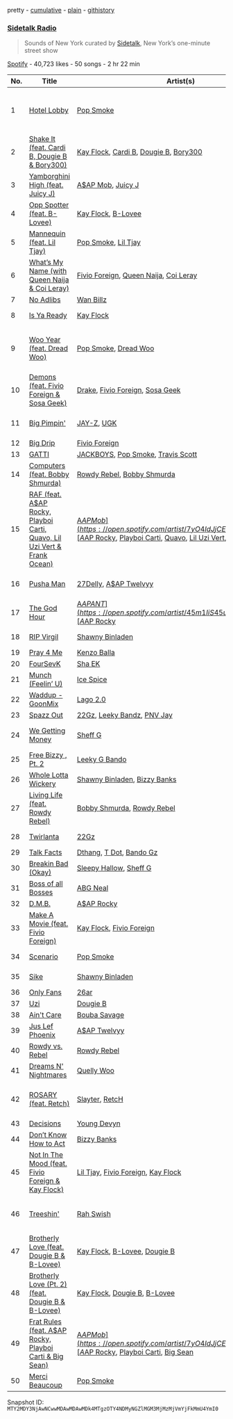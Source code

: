 pretty - [cumulative](/playlists/cumulative/37i9dQZF1DX9cjKvsL1KlZ.md) - [plain](/playlists/plain/37i9dQZF1DX9cjKvsL1KlZ) - [githistory](https://github.githistory.xyz/mackorone/spotify-playlist-archive/blob/main/playlists/plain/37i9dQZF1DX9cjKvsL1KlZ)

### [Sidetalk Radio](https://open.spotify.com/playlist/37i9dQZF1DX9cjKvsL1KlZ)

> Sounds of New York curated by <a href="https://www.instagram.com/sidetalknyc/">Sidetalk</a>, New York’s one\-minute street show

[Spotify](https://open.spotify.com/user/spotify) - 40,723 likes - 50 songs - 2 hr 22 min

| No. | Title | Artist(s) | Album | Length |
|---|---|---|---|---|
| 1 | [Hotel Lobby](https://open.spotify.com/track/5xKXcU8tpSYz7C7wrMMYec) | [Pop Smoke](https://open.spotify.com/artist/0eDvMgVFoNV3TpwtrVCoTj) | [Shoot For The Stars Aim For The Moon \(Deluxe\)](https://open.spotify.com/album/2MDU46hcBn3u94s46BOSdv) | 2:31 |
| 2 | [Shake It \(feat\. Cardi B, Dougie B & Bory300\)](https://open.spotify.com/track/0RkCnqwF8Tfl2QGPZwopyk) | [Kay Flock](https://open.spotify.com/artist/2AMeiDbfU2vonrTkpXDKUu), [Cardi B](https://open.spotify.com/artist/4kYSro6naA4h99UJvo89HB), [Dougie B](https://open.spotify.com/artist/6ykgQbKcZFy5qoKBU4YiWj), [Bory300](https://open.spotify.com/artist/77oGJAObEl8wdAUrknL1gH) | [Shake It \(feat\. Cardi B, Dougie B & Bory300\)](https://open.spotify.com/album/0Kr65MJsLayLENRXxrlW3Z) | 1:58 |
| 3 | [Yamborghini High \(feat\. Juicy J\)](https://open.spotify.com/track/2rqUblDWJKlMVwh9uJc0Vv) | [A$AP Mob](https://open.spotify.com/artist/7yO4IdJjCEPz7YgZMe25iS), [Juicy J](https://open.spotify.com/artist/5gCRApTajqwbnHHPbr2Fpi) | [Yamborghini High \(feat\. Juicy J\)](https://open.spotify.com/album/788rHiWVrWzM8dF7IiumCB) | 5:02 |
| 4 | [Opp Spotter \(feat\. B\-Lovee\)](https://open.spotify.com/track/5KPeT0pL0rK6x8fesfvcGs) | [Kay Flock](https://open.spotify.com/artist/2AMeiDbfU2vonrTkpXDKUu), [B\-Lovee](https://open.spotify.com/artist/7hf5PZjVOqTQ2id3PF7I5Y) | [The D.O.A\. Tape](https://open.spotify.com/album/5DMfgmlbRD0HeUi5QQgOAD) | 2:43 |
| 5 | [Mannequin \(feat\. Lil Tjay\)](https://open.spotify.com/track/5eJpwQyirY5EEdNadHKRAM) | [Pop Smoke](https://open.spotify.com/artist/0eDvMgVFoNV3TpwtrVCoTj), [Lil Tjay](https://open.spotify.com/artist/6jGMq4yGs7aQzuGsMgVgZR) | [Meet The Woo 2](https://open.spotify.com/album/4MZnolldq7ciKKlbVDzLm5) | 2:40 |
| 6 | [What’s My Name \(with Queen Naija & Coi Leray\)](https://open.spotify.com/track/7jwrYkG9VLzbZ4E7c25UUZ) | [Fivio Foreign](https://open.spotify.com/artist/14CHVeJGrR5xgUGQFV5BVM), [Queen Naija](https://open.spotify.com/artist/3nViOFa3kZW8OMSNOzwr98), [Coi Leray](https://open.spotify.com/artist/6AMd49uBDJfhf30Ak2QR5s) | [B.I.B.L.E.](https://open.spotify.com/album/46DRsAo3y1uAjYnYFFobCb) | 3:21 |
| 7 | [No Adlibs](https://open.spotify.com/track/03xmi6J5kE6lnr4BfokGBu) | [Wan Billz](https://open.spotify.com/artist/4ptT7PqXaXDwMBZdiOq3ge) | [No Adlibs](https://open.spotify.com/album/1AATPemo63RsvrpQMg24b0) | 2:14 |
| 8 | [Is Ya Ready](https://open.spotify.com/track/0KUwCOylcgcDfSyuYNEe3a) | [Kay Flock](https://open.spotify.com/artist/2AMeiDbfU2vonrTkpXDKUu) | [The D.O.A\. Tape](https://open.spotify.com/album/5DMfgmlbRD0HeUi5QQgOAD) | 2:04 |
| 9 | [Woo Year \(feat\. Dread Woo\)](https://open.spotify.com/track/3liqOtIOxObydJiqru2wr8) | [Pop Smoke](https://open.spotify.com/artist/0eDvMgVFoNV3TpwtrVCoTj), [Dread Woo](https://open.spotify.com/artist/6ZXm3DzqsaTZSNQrNseQYG) | [Shoot For The Stars Aim For The Moon \(Deluxe\)](https://open.spotify.com/album/2MDU46hcBn3u94s46BOSdv) | 3:01 |
| 10 | [Demons \(feat\. Fivio Foreign & Sosa Geek\)](https://open.spotify.com/track/05aZ9sAU1YXndHv0FMi9iW) | [Drake](https://open.spotify.com/artist/3TVXtAsR1Inumwj472S9r4), [Fivio Foreign](https://open.spotify.com/artist/14CHVeJGrR5xgUGQFV5BVM), [Sosa Geek](https://open.spotify.com/artist/2UyyBkpzN5w3hzZBZGvRZb) | [Dark Lane Demo Tapes](https://open.spotify.com/album/6OQ9gBfg5EXeNAEwGSs6jK) | 3:24 |
| 11 | [Big Pimpin'](https://open.spotify.com/track/7m97yKVzPpXV9Z4ezEziOD) | [JAY\-Z](https://open.spotify.com/artist/3nFkdlSjzX9mRTtwJOzDYB), [UGK](https://open.spotify.com/artist/6ZhjJOJXXwnPS8PrXdmjLw) | [Vol\. 3..\. Life And Times Of S\. Carter](https://open.spotify.com/album/3rWJsuu7ukoZZhp7YYkjNZ) | 4:43 |
| 12 | [Big Drip](https://open.spotify.com/track/3hbZsQXQNbPMBmgI7O0CTv) | [Fivio Foreign](https://open.spotify.com/artist/14CHVeJGrR5xgUGQFV5BVM) | [800 BC](https://open.spotify.com/album/2F8sqO6n3U3NO8t1qVLWs0) | 2:48 |
| 13 | [GATTI](https://open.spotify.com/track/40mjsnRjCpycdUw3xhS20g) | [JACKBOYS](https://open.spotify.com/artist/7A8S43ryYdbWpJKeHRZRcq), [Pop Smoke](https://open.spotify.com/artist/0eDvMgVFoNV3TpwtrVCoTj), [Travis Scott](https://open.spotify.com/artist/0Y5tJX1MQlPlqiwlOH1tJY) | [JACKBOYS](https://open.spotify.com/album/1Sf8GsXG32t0jNrX11xqWx) | 3:01 |
| 14 | [Computers \(feat\. Bobby Shmurda\)](https://open.spotify.com/track/6SvuMwPea2zKEN03IWCElv) | [Rowdy Rebel](https://open.spotify.com/artist/6LXRvV2OAtXF7685fzh3mj), [Bobby Shmurda](https://open.spotify.com/artist/34Y0ldeyUv7jBvukWOGASO) | [Computers \(feat\. Bobby Shmurda\)](https://open.spotify.com/album/4eBoprBdzQXujjoS2Cm1FA) | 5:05 |
| 15 | [RAF \(feat\. A$AP Rocky, Playboi Carti, Quavo, Lil Uzi Vert & Frank Ocean\)](https://open.spotify.com/track/4pdgV8qr9Oytcv6thCdiIZ) | [A$AP Mob](https://open.spotify.com/artist/7yO4IdJjCEPz7YgZMe25iS), [A$AP Rocky](https://open.spotify.com/artist/13ubrt8QOOCPljQ2FL1Kca), [Playboi Carti](https://open.spotify.com/artist/699OTQXzgjhIYAHMy9RyPD), [Quavo](https://open.spotify.com/artist/0VRj0yCOv2FXJNP47XQnx5), [Lil Uzi Vert](https://open.spotify.com/artist/4O15NlyKLIASxsJ0PrXPfz), [Frank Ocean](https://open.spotify.com/artist/2h93pZq0e7k5yf4dywlkpM) | [Cozy Tapes Vol\. 2: Too Cozy](https://open.spotify.com/album/0qr1Fvi1haEDWVbFtekZLb) | 4:15 |
| 16 | [Pusha Man](https://open.spotify.com/track/5qNqTVBAbtPRKH3KHiUAu8) | [27Delly](https://open.spotify.com/artist/17Y9T6RYbruDp0XDIMB6xT), [A$AP Twelvyy](https://open.spotify.com/artist/0tPjSrb43a58uznKru1k2P) | [No Forgetting This \(N.F.T.\)](https://open.spotify.com/album/4SsPpuTKIGKbZPJWkjLkIe) | 3:47 |
| 17 | [The God Hour](https://open.spotify.com/track/4Acntw4W2FfI7CDAIsCBjq) | [A$AP ANT](https://open.spotify.com/artist/45m1IiS45uD1HcPlYkNWKj), [A$AP Rocky](https://open.spotify.com/artist/13ubrt8QOOCPljQ2FL1Kca) | [Lil Black Jean Jacket 3](https://open.spotify.com/album/1mFoolgRsDNPx9aizPSYDn) | 2:35 |
| 18 | [RIP Virgil](https://open.spotify.com/track/3U7s6Dc2xg7WsczY4qwb1L) | [Shawny Binladen](https://open.spotify.com/artist/0JfrGVffhKwF36QHW9HXOL) | [Merry Wickmas 2](https://open.spotify.com/album/41u5LevaGxYvQAavEby3jC) | 1:17 |
| 19 | [Pray 4 Me](https://open.spotify.com/track/1wDAnC2XbwoDwbOpowab5H) | [Kenzo Balla](https://open.spotify.com/artist/7J7r6Srf58AAPsTJrEXMCp) | [Pray 4 Me](https://open.spotify.com/album/0mipBFGRTFVyKeCupIXgly) | 2:14 |
| 20 | [FourSevK](https://open.spotify.com/track/2udt81dx6lWuOFUZT5DZ7S) | [Sha EK](https://open.spotify.com/artist/3jVAqTL4NbB88q4lj94VX9) | [FourSevK](https://open.spotify.com/album/1Mnet9lkl2f4gekq9l0HPP) | 3:30 |
| 21 | [Munch \(Feelin’ U\)](https://open.spotify.com/track/1jOgJN75btuUONIdf57vHz) | [Ice Spice](https://open.spotify.com/artist/3LZZPxNDGDFVSIPqf4JuEf) | [Munch \(Feelin’ U\)](https://open.spotify.com/album/0LgFPcU3P2HLGUtBQTBBpv) | 1:44 |
| 22 | [Waddup \- GoonMix](https://open.spotify.com/track/6GLSP9BNDTDEZ57rQTehjJ) | [Lago 2.0](https://open.spotify.com/artist/4UeJtkEZKEsyPwR0wYJKPc) | [Waddup \(GoonMix\)](https://open.spotify.com/album/1o9Jf9sCHwsf14vPQ2lRU8) | 2:01 |
| 23 | [Spazz Out](https://open.spotify.com/track/161Cm2kQ8Et6zAkp38PcNn) | [22Gz](https://open.spotify.com/artist/4JhbRL6zaItAyzqx4gHTqz), [Leeky Bandz](https://open.spotify.com/artist/08UUGGbQJQENS4gOd6VU00), [PNV Jay](https://open.spotify.com/artist/3G026WzIAKhDi1U9xSXDDt) | [Spazz Out](https://open.spotify.com/album/65BMgEydrzpnJvTlFyUBYf) | 2:34 |
| 24 | [We Getting Money](https://open.spotify.com/track/4B1HkmoPxGnIiovU1iy4IL) | [Sheff G](https://open.spotify.com/artist/1tG7s7S4sq2eFFW0QZyLbm) | [THE UNLUCCY LUCCY KID](https://open.spotify.com/album/3Xvvi8uwGnuj9nF7fr2h39) | 3:01 |
| 25 | [Free Bizzy , Pt\. 2](https://open.spotify.com/track/122HITMgjIRIWpWWrGs4ub) | [Leeky G Bando](https://open.spotify.com/artist/6YEOsQM04mRbJT3dRDv9Ag) | [Free Bizzy , Pt\. 2](https://open.spotify.com/album/6pVIB7YaHu00iHiPWkcfND) | 2:15 |
| 26 | [Whole Lotta Wickery](https://open.spotify.com/track/5EqD4DdoK0FGgsSMP9HORW) | [Shawny Binladen](https://open.spotify.com/artist/0JfrGVffhKwF36QHW9HXOL), [Bizzy Banks](https://open.spotify.com/artist/7s3eCGNZMrwUQraXlocCBv) | [Merry Wickmas](https://open.spotify.com/album/7maLkOMxNNkoHbVE8VWVka) | 3:05 |
| 27 | [Living Life \(feat\. Rowdy Rebel\)](https://open.spotify.com/track/6IEvn1ksSpWNEZHhkh1yzf) | [Bobby Shmurda](https://open.spotify.com/artist/34Y0ldeyUv7jBvukWOGASO), [Rowdy Rebel](https://open.spotify.com/artist/6LXRvV2OAtXF7685fzh3mj) | [Shmurda She Wrote](https://open.spotify.com/album/7wVHeRPErXZFVJ8z74pbiZ) | 2:28 |
| 28 | [Twirlanta](https://open.spotify.com/track/3DHB4RzX7kWcpjjFtcmWqh) | [22Gz](https://open.spotify.com/artist/4JhbRL6zaItAyzqx4gHTqz) | [The Blixky Tape 2](https://open.spotify.com/album/42eCvSjk8vGZP9hKEXUsYI) | 2:58 |
| 29 | [Talk Facts](https://open.spotify.com/track/7nCuL6OjPaQERu3unCv5Xc) | [Dthang](https://open.spotify.com/artist/2THPifY3pg9crvJrg9yOzr), [T Dot](https://open.spotify.com/artist/4Lt8by3K29vseH2bTZNx0p), [Bando Gz](https://open.spotify.com/artist/7yFeIyZWWftVpx9huDIxvh) | [Talk Facts](https://open.spotify.com/album/52K5mC4r0jHV6H8D2HXFLy) | 3:26 |
| 30 | [Breakin Bad \(Okay\)](https://open.spotify.com/track/2KMPEI406H9G8UqiWDfuTK) | [Sleepy Hallow](https://open.spotify.com/artist/6EPlBSH2RSiettczlz7ihV), [Sheff G](https://open.spotify.com/artist/1tG7s7S4sq2eFFW0QZyLbm) | [DON'T SLEEP](https://open.spotify.com/album/0giyK2LuJ6wcfVN2QXDIlB) | 2:11 |
| 31 | [Boss of all Bosses](https://open.spotify.com/track/0SRilkF9BDix72ktLaRNnp) | [ABG Neal](https://open.spotify.com/artist/6GiUHOmKrEanWhJp5QZvfV) | [Boss of all Bosses](https://open.spotify.com/album/1wxODgGr5zbpKo2uKaU3SM) | 2:10 |
| 32 | [D.M.B.](https://open.spotify.com/track/7IBLt4Qarf4JDLxIQDv2O5) | [A$AP Rocky](https://open.spotify.com/artist/13ubrt8QOOCPljQ2FL1Kca) | [D.M.B.](https://open.spotify.com/album/1o13E5QES3KCOg85oF0KNa) | 4:51 |
| 33 | [Make A Movie \(feat\. Fivio Foreign\)](https://open.spotify.com/track/6fDlAcex9PxMcvw4eiZjLq) | [Kay Flock](https://open.spotify.com/artist/2AMeiDbfU2vonrTkpXDKUu), [Fivio Foreign](https://open.spotify.com/artist/14CHVeJGrR5xgUGQFV5BVM) | [Make A Movie \(feat\. Fivio Foreign\)](https://open.spotify.com/album/4HFKc1vf00ooiAXuPIf5xv) | 2:17 |
| 34 | [Scenario](https://open.spotify.com/track/2T1GbU75iGVtOhNUbZuNqk) | [Pop Smoke](https://open.spotify.com/artist/0eDvMgVFoNV3TpwtrVCoTj) | [Meet The Woo](https://open.spotify.com/album/6d1vGZsr6Uy3h9IigBpPAf) | 4:01 |
| 35 | [Sike](https://open.spotify.com/track/5Lp8hAVrPUDn3CuuBP5W0F) | [Shawny Binladen](https://open.spotify.com/artist/0JfrGVffhKwF36QHW9HXOL) | [Merry Wickmas 2](https://open.spotify.com/album/41u5LevaGxYvQAavEby3jC) | 1:11 |
| 36 | [Only Fans](https://open.spotify.com/track/2aDVipOC8oKpij3lDQ6kfh) | [26ar](https://open.spotify.com/artist/5Juzk12OF6455izbnUr10x) | [Drench Em](https://open.spotify.com/album/5S5RHz9pTEe4P632bBiAmD) | 2:45 |
| 37 | [Uzi](https://open.spotify.com/track/7bYMYyBCfWSfoC2zRacK2x) | [Dougie B](https://open.spotify.com/artist/6ykgQbKcZFy5qoKBU4YiWj) | [Uzi](https://open.spotify.com/album/17PdpZnabSvsU9mopDQo3t) | 2:27 |
| 38 | [Ain't Care](https://open.spotify.com/track/4xeAQ6sFPZzhR3lWdlMaqe) | [Bouba Savage](https://open.spotify.com/artist/6IvMzEgPA1Ftl3XbMV0s0m) | [Ain't Care](https://open.spotify.com/album/4FFQEpyPlQoHlIJ4EvXWAO) | 1:49 |
| 39 | [Jus Lef Phoenix](https://open.spotify.com/track/1DlOo9zWP7nMZWa2OdC9jz) | [A$AP Twelvyy](https://open.spotify.com/artist/0tPjSrb43a58uznKru1k2P) | [A Quarter Til](https://open.spotify.com/album/5SfDBaDWh1Oz5HrJhPCkRU) | 1:32 |
| 40 | [Rowdy vs\. Rebel](https://open.spotify.com/track/7jiqbtYrKrdE7T6WekI7vt) | [Rowdy Rebel](https://open.spotify.com/artist/6LXRvV2OAtXF7685fzh3mj) | [Rebel vs\. Rowdy](https://open.spotify.com/album/0zxvDMvFNW7h9JQb4oq2eS) | 2:42 |
| 41 | [Dreams N' Nightmares](https://open.spotify.com/track/6q8UIzUSII0Nw62S1IBOIg) | [Quelly Woo](https://open.spotify.com/artist/5PPetvBg4hGBkco4Y267hd) | [Dreams N' Nightmares](https://open.spotify.com/album/4CdqgQybE89xHoIgFYfLnU) | 2:16 |
| 42 | [ROSARY \(feat\. Retch\)](https://open.spotify.com/track/7iBX984lCZENaVd6AsITIW) | [Slayter](https://open.spotify.com/artist/44cW3xznP61BXbu0e7fgxn), [RetcH](https://open.spotify.com/artist/4Jx84VBxI1tR2KGPNRFH9l) | [WORLD GOT ME FUCKED UP, Vol\. 1](https://open.spotify.com/album/6y7mcLV51J3lCgAyKjXO2h) | 2:38 |
| 43 | [Decisions](https://open.spotify.com/track/4Q67qRlkLStbxuuHsCGCDe) | [Young Devyn](https://open.spotify.com/artist/5JPJZcr0m2OkOEA1pagpSb) | [Decisions](https://open.spotify.com/album/4PRL3MHDIs9P72UOSs6Skr) | 3:20 |
| 44 | [Don’t Know How to Act](https://open.spotify.com/track/5T6W3m9DxbtFQa5XQ1YdvY) | [Bizzy Banks](https://open.spotify.com/artist/7s3eCGNZMrwUQraXlocCBv) | [Don’t Know How to Act](https://open.spotify.com/album/3x7KJhTpePcXWU5TPMusWu) | 2:00 |
| 45 | [Not In The Mood \(feat\. Fivio Foreign & Kay Flock\)](https://open.spotify.com/track/25GyyK9CyZRiDCsPY51fIT) | [Lil Tjay](https://open.spotify.com/artist/6jGMq4yGs7aQzuGsMgVgZR), [Fivio Foreign](https://open.spotify.com/artist/14CHVeJGrR5xgUGQFV5BVM), [Kay Flock](https://open.spotify.com/artist/2AMeiDbfU2vonrTkpXDKUu) | [Not In The Mood \(feat\. Fivio Foreign & Kay Flock\)](https://open.spotify.com/album/5x8HOMCMbODsMSJtMtNXF7) | 2:30 |
| 46 | [Treeshin'](https://open.spotify.com/track/4UGriy4ErXi4tRvxGGHXKQ) | [Rah Swish](https://open.spotify.com/artist/4FeLiFUPdxVfFo8oOfA4BH) | [Look What They Started \(Reloaded\)](https://open.spotify.com/album/1Y3QrSEnQeajcmBuLNYpro) | 3:15 |
| 47 | [Brotherly Love \(feat\. Dougie B & B\-Lovee\)](https://open.spotify.com/track/34YnZOLkvAxH6K7ZXutHOo) | [Kay Flock](https://open.spotify.com/artist/2AMeiDbfU2vonrTkpXDKUu), [B\-Lovee](https://open.spotify.com/artist/7hf5PZjVOqTQ2id3PF7I5Y), [Dougie B](https://open.spotify.com/artist/6ykgQbKcZFy5qoKBU4YiWj) | [The D.O.A\. Tape](https://open.spotify.com/album/5DMfgmlbRD0HeUi5QQgOAD) | 3:54 |
| 48 | [Brotherly Love \(Pt\. 2\) \(feat\. Dougie B & B\-Lovee\)](https://open.spotify.com/track/7awx72vZdHjV6xoCBveAK5) | [Kay Flock](https://open.spotify.com/artist/2AMeiDbfU2vonrTkpXDKUu), [Dougie B](https://open.spotify.com/artist/6ykgQbKcZFy5qoKBU4YiWj), [B\-Lovee](https://open.spotify.com/artist/7hf5PZjVOqTQ2id3PF7I5Y) | [Brotherly Love \(Pt\. 2\) \(feat\. Dougie B & B\-Lovee\)](https://open.spotify.com/album/2OJrFKnbxZ0J64YMjVMbfr) | 1:58 |
| 49 | [Frat Rules \(feat\. A$AP Rocky, Playboi Carti & Big Sean\)](https://open.spotify.com/track/0RyA3o15NOLJYtm9NlDu5c) | [A$AP Mob](https://open.spotify.com/artist/7yO4IdJjCEPz7YgZMe25iS), [A$AP Rocky](https://open.spotify.com/artist/13ubrt8QOOCPljQ2FL1Kca), [Playboi Carti](https://open.spotify.com/artist/699OTQXzgjhIYAHMy9RyPD), [Big Sean](https://open.spotify.com/artist/0c173mlxpT3dSFRgMO8XPh) | [Cozy Tapes Vol\. 2: Too Cozy](https://open.spotify.com/album/0qr1Fvi1haEDWVbFtekZLb) | 3:38 |
| 50 | [Merci Beaucoup](https://open.spotify.com/track/6mPZVis3gEGSSR2rhxlehT) | [Pop Smoke](https://open.spotify.com/artist/0eDvMgVFoNV3TpwtrVCoTj) | [Faith](https://open.spotify.com/album/2MlT9dGKoGH2hsfcz7UUXL) | 2:55 |

Snapshot ID: `MTY2MDY3NjAwNCwwMDAwMDAwMDk4MTgzOTY4NDMyNGZlMGM3MjMzMjVmYjFkMmU4YmI0`
